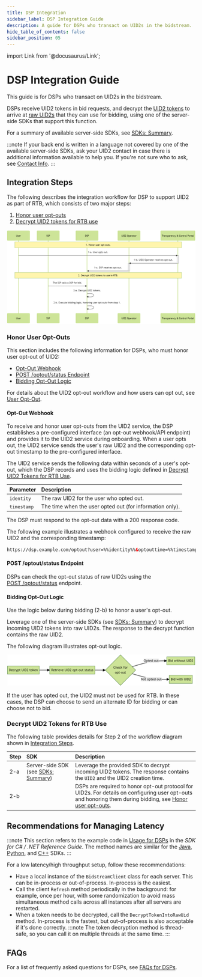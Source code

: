 ```yaml
---
title: DSP Integration
sidebar_label: DSP Integration Guide
description: A guide for DSPs who transact on UID2s in the bidstream.
hide_table_of_contents: false
sidebar_position: 05
---
```


import Link from '@docusaurus/Link';

# DSP Integration Guide

This guide is for DSPs who transact on UID2s in the <Link href="../ref-info/glossary-uid#gl-bidstream">bidstream</Link>.

DSPs receive UID2 tokens in bid requests, and decrypt the [UID2 tokens](../ref-info/glossary-uid.md#gl-uid2-token) to arrive at [raw UID2s](../ref-info/glossary-uid.md#gl-raw-uid2) that they can use for bidding, using one of the server-side SDKs that support this function.

For a summary of available server-side SDKs, see [SDKs: Summary](../sdks/summary-sdks.md).

:::note
If your back end is written in a language not covered by one of the available server-side SDKs, ask your UID2 contact in case there is additional information available to help you. If you're not sure who to ask, see [Contact Info](../getting-started/gs-account-setup.md#contact-info).
:::

## Integration Steps 

The following describes the integration workflow for DSP to support UID2 as part of RTB, which consists of two major steps:
1. [Honor user opt-outs](#honor-user-opt-outs)
2. [Decrypt UID2 tokens for RTB use](#decrypt-uid2-tokens-for-rtb-use)

![DSP Flow](images/dsp-guide-flow-mermaid.png)

<!-- diagram source: resource/dsp-guide-flow-mermaid.md.bak -->

### Honor User Opt-Outs

This section includes the following information for DSPs, who must honor user opt-out of UID2:

- [Opt-Out Webhook](#opt-out-webhook)
- [POST /optout/status Endpoint](#post-optoutstatus-endpoint)
- [Bidding Opt-Out Logic](#bidding-opt-out-logic)

For details about the UID2 opt-out workflow and how users can opt out, see [User Opt-Out](../getting-started/gs-opt-out.md).

#### Opt-Out Webhook

To receive and honor user opt-outs from the UID2 service, the DSP establishes a pre-configured interface (an opt-out webhook/API endpoint) and provides it to the UID2 service during onboarding. When a user opts out, the UID2 service sends the user's raw UID2 and the corresponding opt-out timestamp to the pre-configured interface.

The UID2 service sends the following data within seconds of a user's opt-out, which the DSP records and uses the bidding logic defined in [Decrypt UID2 Tokens for RTB Use](#decrypt-uid2-tokens-for-rtb-use).

| Parameter | Description |
| :--- | :--- |
| `identity` | The raw UID2 for the user who opted out. |
| `timestamp` | The time when the user opted out (for information only). |

The DSP must respond to the opt-out data with a 200 response code.

The following example illustrates a webhook configured to receive the raw UID2 and the corresponding timestamp:

```html
https://dsp.example.com/optout?user=%%identity%%&optouttime=%%timestamp%%
```

#### POST /optout/status Endpoint

DSPs can check the opt-out status of raw UID2s using the [POST&nbsp;/optout/status](../endpoints/post-optout-status.md) endpoint.

#### Bidding Opt-Out Logic

Use the logic below during bidding (2-b) to honor a user's opt-out.

Leverage one of the server-side SDKs (see [SDKs: Summary](../sdks/summary-sdks.md)) to decrypt incoming UID2 tokens into raw UID2s. The response to the decrypt function contains the raw UID2. 

The following diagram illustrates opt-out logic.

![DSP Opt-Out Check](images/dsp-guide-optout.png)

If the user has opted out, the UID2 must not be used for RTB. In these cases, the DSP can choose to send an alternate ID for bidding or can choose not to bid.

### Decrypt UID2 Tokens for RTB Use

The following table provides details for Step 2 of the workflow diagram shown in [Integration Steps](#integration-steps).

| Step | SDK | Description |
| :--- | :--- | :--- |
| 2-a | Server-side SDK (see [SDKs: Summary](../sdks/summary-sdks.md)) | Leverage the provided SDK to decrypt incoming UID2 tokens. The response contains the `UID2` and the UID2 creation time. |
| 2-b | | DSPs are required to honor opt-out protocol for UID2s. For details on configuring user opt-outs and honoring them during bidding, see [Honor user opt-outs](#honor-user-opt-outs). |

## Recommendations for Managing Latency

:::note 
This section refers to the example code in [Usage for DSPs](../sdks/sdk-ref-csharp-dotnet.md#usage-for-dsps) in the *SDK for C# / .NET Reference Guide*. The method names are similar for the [Java](../sdks/sdk-ref-java.md#usage-for-dsps), [Python](../sdks/sdk-ref-python#usage-for-dsps), and [C++](../sdks/sdk-ref-cplusplus.md#interface) SDKs.
:::

For a low latency/high throughput setup, follow these recommendations:

- Have a local instance of the `BidstreamClient` class for each server. This can be in-process or out-of-process. In-process is the easiest.
- Call the client `Refresh` method periodically in the background: for example, once per hour, with some randomization to avoid mass simultaneous method calls across all instances after all servers are restarted.
- When a token needs to be decrypted, call the `DecryptTokenIntoRawUid` method. In-process is the fastest, but out-of-process is also acceptable if it's done correctly.
  :::note
  The token decryption method is thread-safe, so you can call it on multiple threads at the same time.
  :::

## FAQs

For a list of frequently asked questions for DSPs, see [FAQs for DSPs](../getting-started/gs-faqs.md#faqs-for-dsps).
